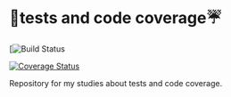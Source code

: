 # :rocket:tests and code coverage:umbrella:

[![Build Status](https://img.shields.io/travis/com/LeonardoFurtado/tests-and-code-coverage?style=flat-square&labelColor=black&logo=travis&logoColor=white)

[![Coverage Status](https://coveralls.io/repos/github/LeonardoFurtado/testes_e_cobertura/badge.svg?branch=master&service=github)](https://coveralls.io/github/LeonardoFurtado/testes_e_cobertura)

Repository for my studies about tests and code coverage.
